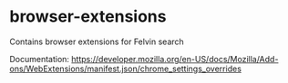 # browser-extensions

Contains browser extensions for Felvin search

Documentation:
https://developer.mozilla.org/en-US/docs/Mozilla/Add-ons/WebExtensions/manifest.json/chrome_settings_overrides
